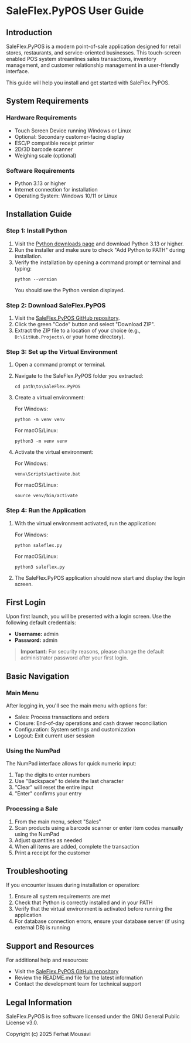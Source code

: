 # SaleFlex.PyPOS User Guide

## Introduction

SaleFlex.PyPOS is a modern point-of-sale application designed for retail stores, restaurants, and service-oriented businesses. This touch-screen enabled POS system streamlines sales transactions, inventory management, and customer relationship management in a user-friendly interface.

This guide will help you install and get started with SaleFlex.PyPOS.

## System Requirements

### Hardware Requirements
- Touch Screen Device running Windows or Linux
- Optional: Secondary customer-facing display
- ESC/P compatible receipt printer
- 2D/3D barcode scanner
- Weighing scale (optional)

### Software Requirements
- Python 3.13 or higher
- Internet connection for installation
- Operating System: Windows 10/11 or Linux

## Installation Guide

### Step 1: Install Python

1. Visit the [Python downloads page](https://www.python.org/downloads/) and download Python 3.13 or higher.
2. Run the installer and make sure to check "Add Python to PATH" during installation.
3. Verify the installation by opening a command prompt or terminal and typing:
   ```
   python --version
   ```
   You should see the Python version displayed.

### Step 2: Download SaleFlex.PyPOS

1. Visit the [SaleFlex.PyPOS GitHub repository](https://github.com/SaleFlex/SaleFlex.PyPOS).
2. Click the green "Code" button and select "Download ZIP".
3. Extract the ZIP file to a location of your choice (e.g., `D:\GitHub.Projects\` or your home directory).

### Step 3: Set up the Virtual Environment

1. Open a command prompt or terminal.
2. Navigate to the SaleFlex.PyPOS folder you extracted:
   ```
   cd path\to\SaleFlex.PyPOS
   ```
3. Create a virtual environment:
   
   For Windows:
   ```
   python -m venv venv
   ```
   
   For macOS/Linux:
   ```
   python3 -m venv venv
   ```

4. Activate the virtual environment:
   
   For Windows:
   ```
   venv\Scripts\activate.bat
   ```
   
   For macOS/Linux:
   ```
   source venv/bin/activate
   ```

### Step 4: Run the Application

1. With the virtual environment activated, run the application:
   
   For Windows:
   ```
   python saleflex.py
   ```
   
   For macOS/Linux:
   ```
   python3 saleflex.py
   ```

2. The SaleFlex.PyPOS application should now start and display the login screen.

## First Login

Upon first launch, you will be presented with a login screen. Use the following default credentials:

- **Username:** admin
- **Password:** admin

> **Important:** For security reasons, please change the default administrator password after your first login.

## Basic Navigation

### Main Menu

After logging in, you'll see the main menu with options for:

- Sales: Process transactions and orders
- Closure: End-of-day operations and cash drawer reconciliation
- Configuration: System settings and customization
- Logout: Exit current user session

### Using the NumPad

The NumPad interface allows for quick numeric input:

1. Tap the digits to enter numbers
2. Use "Backspace" to delete the last character
3. "Clear" will reset the entire input
4. "Enter" confirms your entry

### Processing a Sale

1. From the main menu, select "Sales"
2. Scan products using a barcode scanner or enter item codes manually using the NumPad
3. Adjust quantities as needed
4. When all items are added, complete the transaction
5. Print a receipt for the customer

## Troubleshooting

If you encounter issues during installation or operation:

1. Ensure all system requirements are met
2. Check that Python is correctly installed and in your PATH
3. Verify that the virtual environment is activated before running the application
4. For database connection errors, ensure your database server (if using external DB) is running

## Support and Resources

For additional help and resources:

- Visit the [SaleFlex.PyPOS GitHub repository](https://github.com/SaleFlex/SaleFlex.PyPOS)
- Review the README.md file for the latest information
- Contact the development team for technical support

## Legal Information

SaleFlex.PyPOS is free software licensed under the GNU General Public License v3.0.

Copyright (c) 2025 Ferhat Mousavi 